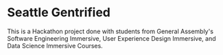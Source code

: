 # Seattle Gentrified

This is a Hackathon project done with students from General Assembly's Software Engineering Immersive, User Experience Design Immersive, and Data Science Immersive Courses.